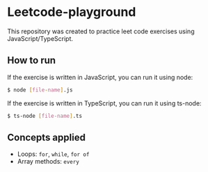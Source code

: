 # Leetcode-playground

This repository was created to practice leet code exercises using JavaScript/TypeScript.

## How to run

If the exercise is written in JavaScript, you can run it using node:

```bash
$ node [file-name].js
```

If the exercise is written in TypeScript, you can run it using ts-node:

```bash
$ ts-node [file-name].ts
```

## Concepts applied

- Loops: `for`, `while`, `for of`
- Array methods: `every`
